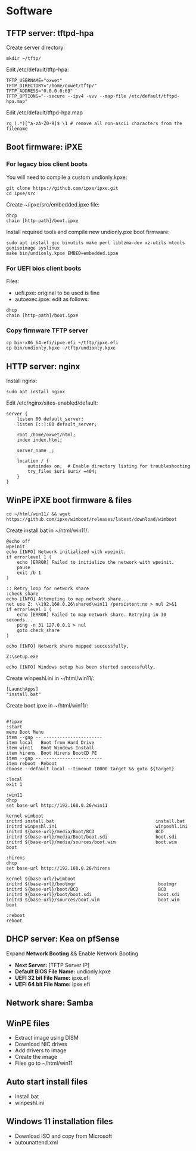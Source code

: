 # Software

## TFTP server: tftpd-hpa
Create server directory:
```
mkdir ~/tftp/
```

Edit /etc/default/tftp-hpa:
```
TFTP_USERNAME="oxwet"
TFTP_DIRECTORY="/home/oxwet/tftp/"
TFTP_ADDRESS="0.0.0.0:69"
TFTP_OPTIONS="--secure --ipv4 -vvv --map-file /etc/default/tftpd-hpa.map"
```

Edit /etc/default/tftpd-hpa.map
```
rg (.*)[^a-zA-Z0-9]$ \1 # remove all non-ascii characters from the filename
```

## Boot firmware: iPXE
### For legacy bios client boots
You will need to compile a custom undionly.kpxe:
```
git clone https://github.com/ipxe/ipxe.git
cd ipxe/src
```
Create ~/ipxe/src/embedded.ipxe file:
```
dhcp
chain [http-path]/boot.ipxe
```

Install required tools and compile new undionly.pxe boot firmware:
```
sudo apt install gcc binutils make perl liblzma-dev xz-utils mtools genisoimage syslinux
make bin/undionly.kpxe EMBED=embedded.ipxe
```

### For UEFI bios client boots 

Files:
- uefi.pxe: original to be used is fine
- autoexec.ipxe: edit as follows:
```
dhcp
chain [http-path]/boot.ipxe
```
### Copy firmware TFTP server
```
cp bin-x86_64-efi/ipxe.efi ~/tftp/ipxe.efi
cp bin/undionly.kpxe ~/tftp/undionly.kpxe
```

## HTTP server: nginx

Install nginx:
```
sudo apt install nginx
```

Edit /etc/nginx/sites-enabled/default:
```
server {
    listen 80 default_server;
    listen [::]:80 default_server;

    root /home/oxwet/html;
    index index.html;

    server_name _;

    location / {
        autoindex on;  # Enable directory listing for troubleshooting
        try_files $uri $uri/ =404;
    }
}

```

## WinPE iPXE boot firmware & files
```
cd ~/html/win11/ && wget https://github.com/ipxe/wimboot/releases/latest/download/wimboot
```


Create install.bat in ~/html/win11/:
```
@echo off
wpeinit
echo [INFO] Network initialized with wpeinit.
if errorlevel 1 (
    echo [ERROR] Failed to initialize the network with wpeinit.
    pause
    exit /b 1
)

:: Retry loop for network share
:check_share
echo [INFO] Attempting to map network share...
net use Z: \\192.168.0.26\shared\win11 /persistent:no > nul 2>&1
if errorlevel 1 (
    echo [ERROR] Failed to map network share. Retrying in 30 seconds...
    ping -n 31 127.0.0.1 > nul
    goto check_share
)

echo [INFO] Network share mapped successfully.

Z:\setup.exe

echo [INFO] Windows setup has been started successfully.
```

Create winpeshl.ini in ~/html/win11/:
```
[LaunchApps]
"install.bat"
```

Create boot.ipxe in ~/html/win11/:
```

#!ipxe
:start
menu Boot Menu
item --gap -- ----------------------
item local   Boot from Hard Drive
item win11   Boot Windows Install
item hirens  Boot Hirens BootCD PE
item --gap -- ----------------------
item reboot  Reboot
choose --default local --timeout 10000 target && goto ${target}

:local
exit 1

:win11
dhcp
set base-url http://192.168.0.26/win11

kernel wimboot
initrd install.bat                                      install.bat
initrd winpeshl.ini                                     winpeshl.ini
initrd ${base-url}/media/Boot/BCD                       BCD
initrd ${base-url}/media/Boot/boot.sdi                  boot.sdi
initrd ${base-url}/media/sources/boot.wim               boot.wim
boot

:hirens
dhcp
set base-url http://192.168.0.26/hirens

kernel ${base-url/}wimboot
initrd ${base-url}/bootmgr                               bootmgr
initrd ${base-url}/boot/BCD                              BCD
initrd ${base-url}/boot/boot.sdi                         boot.sdi
initrd ${base-url}/sources/boot.wim                      boot.wim
boot

:reboot
reboot
```

## DHCP server: Kea on pfSense
Expand **Network Booting** && Enable Network Booting
- **Next Server:** [TFTP Server IP]
- **Default BIOS File Name:** undionly.kpxe
- **UEFI 32 bit File Name:** ipxe.efi
- **UEFI 64 bit File Name:** ipxe.efi

## Network share: Samba
## WinPE files
  - Extract image using DISM
  - Download NIC drives
  - Add drivers to image
  - Create the image
  - Files go to ~/html/win11



## Auto start install files
  - install.bat
  - winpeshl.ini

## Windows 11 installation files
  - Download ISO and copy from Microsoft
  - autounattend.xml

